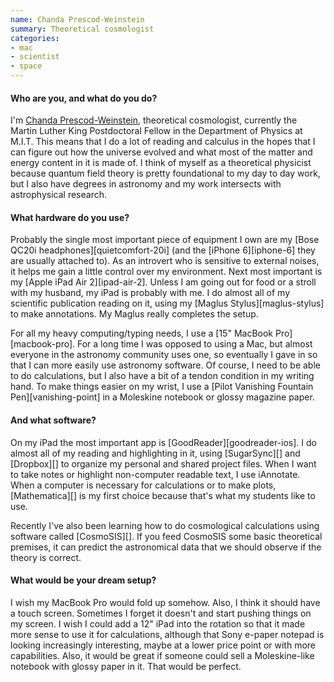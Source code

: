 ```yaml
---
name: Chanda Prescod-Weinstein
summary: Theoretical cosmologist
categories:
- mac
- scientist
- space
---
```


#### Who are you, and what do you do?

I'm [Chanda Prescod-Weinstein](http://www.cprescodweinstein.com/ "Chanda's website."), theoretical cosmologist, currently the Martin Luther King Postdoctoral Fellow in the Department of Physics at M.I.T. This means that I do a lot of reading and calculus in the hopes that I can figure out how the universe evolved and what most of the matter and energy content in it is made of. I think of myself as a theoretical physicist because quantum field theory is pretty foundational to my day to day work, but I also have degrees in astronomy and my work intersects with astrophysical research.

#### What hardware do you use?

Probably the single most important piece of equipment I own are my [Bose QC20i headphones][quietcomfort-20i] (and the [iPhone 6][iphone-6] they are usually attached to). As an introvert who is sensitive to external noises, it helps me gain a little control over my environment. Next most important is my [Apple iPad Air 2][ipad-air-2]. Unless I am going out for food or a stroll with my husband, my iPad is probably with me. I do almost all of my scientific publication reading on it, using my [Maglus Stylus][maglus-stylus] to make annotations. My Maglus really completes the setup.

For all my heavy computing/typing needs, I use a [15" MacBook Pro][macbook-pro]. For a long time I was opposed to using a Mac, but almost everyone in the astronomy community uses one, so eventually I gave in so that I can more easily use astronomy software. Of course, I need to be able to do calculations, but I also have a bit of a tendon condition in my writing hand. To make things easier on my wrist, I use a [Pilot Vanishing Fountain Pen][vanishing-point] in a Moleskine notebook or glossy magazine paper.

#### And what software?

On my iPad the most important app is [GoodReader][goodreader-ios]. I do almost all of my reading and highlighting in it, using [SugarSync][] and [Dropbox][] to organize my personal and shared project files. When I want to take notes or highlight non-computer readable text, I use iAnnotate. When a computer is necessary for calculations or to make plots, [Mathematica][] is my first choice because that's what my students like to use.

Recently I've also been learning how to do cosmological calculations using software called [CosmoSIS][]. If you feed CosmoSIS some basic theoretical premises, it can predict the astronomical data that we should observe if the theory is correct.

#### What would be your dream setup?

I wish my MacBook Pro would fold up somehow. Also, I think it should have a touch screen. Sometimes I forget it doesn't and start pushing things on my screen. I wish I could add a 12" iPad into the rotation so that it made more sense to use it for calculations, although that Sony e-paper notepad is looking increasingly interesting, maybe at a lower price point or with more capabilities. Also, it would be great if someone could sell a Moleskine-like notebook with glossy paper in it. That would be perfect.